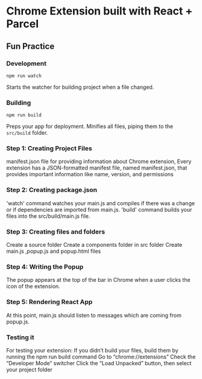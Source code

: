 # Chrome Extension built with React + Parcel
## Fun Practice


### Development
```Shell
npm run watch
```

Starts the watcher for building project when a file changed.


### Building
```Shell
npm run build
```

Preps your app for deployment. Minifies all files, piping them to the `src/build` folder.



### Step 1: Creating Project Files
manifest.json file for providing information about Chrome extension, Every extension has a JSON-formatted manifest file, named manifest.json, that provides important information like name, version, and permissions


### Step 2: Creating package.json
'watch' command watches your main.js and compiles if there was a change or if dependencies are imported from main.js.
'build' command builds your files into the src/build/main.js file.


### Step 3: Creating files and folders
Create a source folder
Create a components folder in src folder
Create main.js ,popup.js and popup.html files


### Step 4: Writing the Popup
The popup appears at the top of the bar in Chrome when a user clicks the icon of the extension.


### Step 5: Rendering React App
At this point, main.js should listen to messages which are coming from popup.js.


### Testing it
For testing your extension:
If you didn’t build your files, build them by running the npm run build command
Go to “chrome://extensions”
Check the “Developer Mode” switcher
Click the “Load Unpacked” button, then select your project folder

